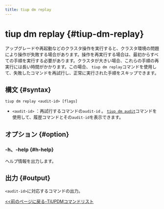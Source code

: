 ```yaml
---
title: tiup dm replay
---
```


# tiup dm replay {#tiup-dm-replay}

アップグレードや再起動などのクラスタ操作を実行すると、クラスタ環境の問題により操作が失敗する場合があります。操作を再実行する場合は、最初からすべての手順を実行する必要があります。クラスタが大きい場合、これらの手順の再実行には長い時間がかかります。この場合、 `tiup dm replay`コマンドを使用して、失敗したコマンドを再試行し、正常に実行された手順をスキップできます。

## 構文 {#syntax}

```shell
tiup dm replay <audit-id> [flags]
```

-   `<audit-id>` ：再試行するコマンドの`audit-id` 。 [`tiup dm audit`](/tiup/tiup-component-dm-audit.md)コマンドを使用して、履歴コマンドとその`audit-id`を表示できます。

## オプション {#option}

### -h、-help {#h-help}

ヘルプ情報を出力します。

## 出力 {#output}

`<audit-id>`に対応するコマンドの出力。

[&lt;&lt;前のページに戻る-TiUPDMコマンドリスト](/tiup/tiup-component-dm.md#command-list)
